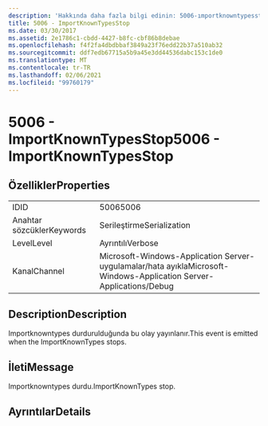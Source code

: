 ```yaml
---
description: 'Hakkında daha fazla bilgi edinin: 5006-ımportknowntypesstop'
title: 5006 - ImportKnownTypesStop
ms.date: 03/30/2017
ms.assetid: 2e1786c1-cbdd-4427-b8fc-cbf86b8debae
ms.openlocfilehash: f4f2fa4dbdbbaf3849a23f76edd22b37a510ab32
ms.sourcegitcommit: ddf7edb67715a5b9a45e3dd44536dabc153c1de0
ms.translationtype: MT
ms.contentlocale: tr-TR
ms.lasthandoff: 02/06/2021
ms.locfileid: "99760179"
---
```

# <a name="5006---importknowntypesstop"></a><span data-ttu-id="c42ae-103">5006 - ImportKnownTypesStop</span><span class="sxs-lookup"><span data-stu-id="c42ae-103">5006 - ImportKnownTypesStop</span></span>

## <a name="properties"></a><span data-ttu-id="c42ae-104">Özellikler</span><span class="sxs-lookup"><span data-stu-id="c42ae-104">Properties</span></span>  
  
|||  
|-|-|  
|<span data-ttu-id="c42ae-105">ID</span><span class="sxs-lookup"><span data-stu-id="c42ae-105">ID</span></span>|<span data-ttu-id="c42ae-106">5006</span><span class="sxs-lookup"><span data-stu-id="c42ae-106">5006</span></span>|  
|<span data-ttu-id="c42ae-107">Anahtar sözcükler</span><span class="sxs-lookup"><span data-stu-id="c42ae-107">Keywords</span></span>|<span data-ttu-id="c42ae-108">Serileştirme</span><span class="sxs-lookup"><span data-stu-id="c42ae-108">Serialization</span></span>|  
|<span data-ttu-id="c42ae-109">Level</span><span class="sxs-lookup"><span data-stu-id="c42ae-109">Level</span></span>|<span data-ttu-id="c42ae-110">Ayrıntılı</span><span class="sxs-lookup"><span data-stu-id="c42ae-110">Verbose</span></span>|  
|<span data-ttu-id="c42ae-111">Kanal</span><span class="sxs-lookup"><span data-stu-id="c42ae-111">Channel</span></span>|<span data-ttu-id="c42ae-112">Microsoft-Windows-Application Server-uygulamalar/hata ayıkla</span><span class="sxs-lookup"><span data-stu-id="c42ae-112">Microsoft-Windows-Application Server-Applications/Debug</span></span>|  
  
## <a name="description"></a><span data-ttu-id="c42ae-113">Description</span><span class="sxs-lookup"><span data-stu-id="c42ae-113">Description</span></span>  

 <span data-ttu-id="c42ae-114">Importknowntypes durdurulduğunda bu olay yayınlanır.</span><span class="sxs-lookup"><span data-stu-id="c42ae-114">This event is emitted when the ImportKnownTypes stops.</span></span>  
  
## <a name="message"></a><span data-ttu-id="c42ae-115">İleti</span><span class="sxs-lookup"><span data-stu-id="c42ae-115">Message</span></span>  

 <span data-ttu-id="c42ae-116">Importknowntypes durdu.</span><span class="sxs-lookup"><span data-stu-id="c42ae-116">ImportKnownTypes stop.</span></span>  
  
## <a name="details"></a><span data-ttu-id="c42ae-117">Ayrıntılar</span><span class="sxs-lookup"><span data-stu-id="c42ae-117">Details</span></span>
